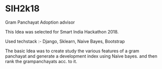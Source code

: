 # SIH2k18
Gram Panchayat Adoption advisor
<p>This Idea was selected for Smart India Hackathon 2018.</p>
<p>Used techstack :- Django, Sklearn, Naive Bayes, Bootstrap</p>
<p>The basic Idea was to create study the various features of a gram panchayat and generate a development index using Naive bayes.
and then rank the grampanchayats acc. to  it.</p>
